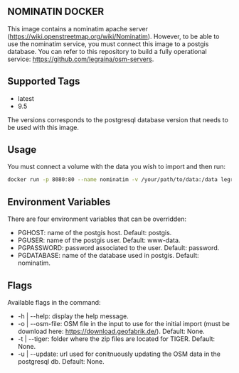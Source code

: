NOMINATIN DOCKER
---------------------

This image contains a nominatim apache server (https://wiki.openstreetmap.org/wiki/Nominatim).
However, to be able to use the nominatim service, you must connect this image to a postgis database.
You can refer to this repository to build a fully operational service: https://github.com/legraina/osm-servers.

Supported Tags
---------------
- latest
- 9.5

The versions corresponds to the postgresql database version that needs to be used with this image.

Usage
-------------

You must connect a volume with the data you wish to import and then run:
````bash
docker run -p 8080:80 --name nominatim -v /your/path/to/data:/data legraina/nominatim -o /data/district-of-columbia-latest.osm.pbf
````

Environment Variables
---------------------
There are four environment variables that can be overridden:
- PGHOST: name of the postgis host. Default: postgis.
- PGUSER: name of the postgis user. Default: www-data.
- PGPASSWORD: password associated to the user. Default: password.
- PGDATABASE: name of the database used in postgis. Default: nominatim.

Flags
------
Available flags in the command:
- -h | --help: display the help message.
- -o | --osm-file: OSM file in the input to use for the initial import (must be download here: https://download.geofabrik.de/). Default: None.
- -t | --tiger: folder where the zip files are located for TIGER. Default: None.
- -u | --update: url used for conitnuously updating the OSM data in the postgresql db. Default: None.
